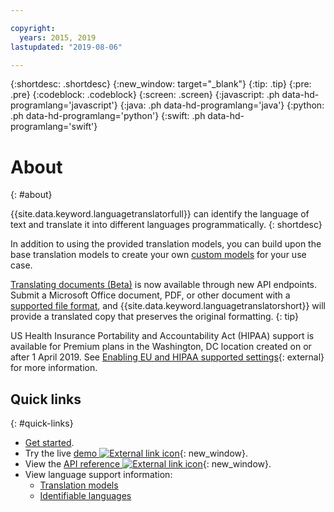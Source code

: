 ```yaml
---

copyright:
  years: 2015, 2019
lastupdated: "2019-08-06"

---
```


{:shortdesc: .shortdesc}
{:new_window: target="_blank"}
{:tip: .tip}
{:pre: .pre}
{:codeblock: .codeblock}
{:screen: .screen}
{:javascript: .ph data-hd-programlang='javascript'}
{:java: .ph data-hd-programlang='java'}
{:python: .ph data-hd-programlang='python'}
{:swift: .ph data-hd-programlang='swift'}

# About
{: #about}

{{site.data.keyword.languagetranslatorfull}} can identify the language of text and translate it into different languages programmatically.
{: shortdesc}

In addition to using the provided translation models, you can build upon the base translation models to create your own [custom models](/docs/services/language-translator?topic=language-translator-customizing) for your use case.

[Translating documents (Beta)](/docs/services/language-translator?topic=language-translator-document-translator-tutorial) is now available through new API endpoints. Submit a Microsoft Office document, PDF, or other document with a [supported file format](/docs/services/language-translator?topic=language-translator-document-translator-tutorial#supported-file-formats), and {{site.data.keyword.languagetranslatorshort}} will provide a translated copy that preserves the original formatting.
{: tip}

US Health Insurance Portability and Accountability Act (HIPAA) support is available for Premium plans in the Washington, DC location created on or after 1 April 2019. See [Enabling EU and HIPAA supported settings](/docs/account?topic=account-eu-hipaa-supported#eu-hipaa-supported){: external} for more information.

## Quick links
{: #quick-links}

- [Get started](/docs/services/language-translator?topic=language-translator-getting-started).
- Try the live [demo ![External link icon](../../icons/launch-glyph.svg "External link icon")](https://language-translator-demo.ng.bluemix.net/){: new_window}.
- View the [API reference ![External link icon](../../icons/launch-glyph.svg "External link icon")](https://cloud.ibm.com/apidocs/language-translator){: new_window}.
- View language support information:
  - [Translation models](/docs/services/language-translator?topic=language-translator-translation-models)
  - [Identifiable languages](/docs/services/language-translator?topic=language-translator-identifiable-languages)

